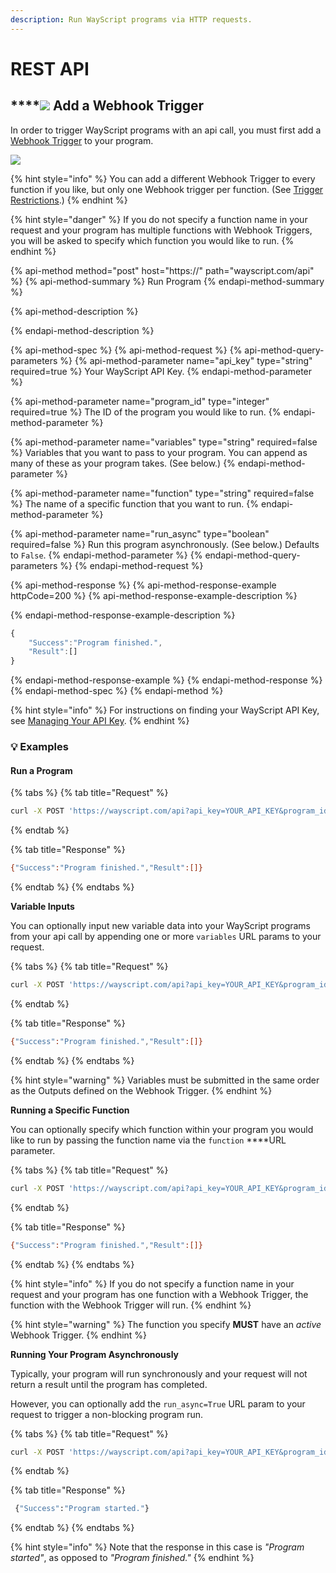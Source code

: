 ```yaml
---
description: Run WayScript programs via HTTP requests.
---
```


# REST API

## \*\*\*\*![](../.gitbook/assets/webhook.png) **Add a Webhook Trigger**

In order to trigger WayScript programs with an api call, you must first add a [Webhook Trigger](../library/triggers/webhook-trigger.md) to your program.

![](../.gitbook/assets/webhook_function.png)

{% hint style="info" %}
You can add a different Webhook Trigger to every function if you like, but only one Webhook trigger per function. \(See [Trigger Restrictions](../library/triggers/#trigger-restrictions).\)
{% endhint %}

{% hint style="danger" %}
If you do not specify a function name in your request and your program has multiple functions with Webhook Triggers, you will be asked to specify which function you would like to run.
{% endhint %}

{% api-method method="post" host="https://" path="wayscript.com/api" %}
{% api-method-summary %}
Run Program
{% endapi-method-summary %}

{% api-method-description %}

{% endapi-method-description %}

{% api-method-spec %}
{% api-method-request %}
{% api-method-query-parameters %}
{% api-method-parameter name="api\_key" type="string" required=true %}
Your WayScript API Key.
{% endapi-method-parameter %}

{% api-method-parameter name="program\_id" type="integer" required=true %}
The ID of the program you would like to run.
{% endapi-method-parameter %}

{% api-method-parameter name="variables" type="string" required=false %}
Variables that you want to pass to your program. You can append as many of these as your program takes. \(See below.\)
{% endapi-method-parameter %}

{% api-method-parameter name="function" type="string" required=false %}
The name of a specific function that you want to run.
{% endapi-method-parameter %}

{% api-method-parameter name="run\_async" type="boolean" required=false %}
Run this program asynchronously. \(See below.\) Defaults to `False`.
{% endapi-method-parameter %}
{% endapi-method-query-parameters %}
{% endapi-method-request %}

{% api-method-response %}
{% api-method-response-example httpCode=200 %}
{% api-method-response-example-description %}

{% endapi-method-response-example-description %}

```javascript
{
    "Success":"Program finished.",
    "Result":[]
}
```
{% endapi-method-response-example %}
{% endapi-method-response %}
{% endapi-method-spec %}
{% endapi-method %}

{% hint style="info" %}
For instructions on finding your WayScript API Key, see [Managing Your API Key](../account-management/managing-your-api-key.md).
{% endhint %}

### 💡 Examples

#### Run a Program

{% tabs %}
{% tab title="Request" %}
```bash
curl -X POST 'https://wayscript.com/api?api_key=YOUR_API_KEY&program_id=1234'
```
{% endtab %}

{% tab title="Response" %}
```bash
{"Success":"Program finished.","Result":[]}
```
{% endtab %}
{% endtabs %}

**Variable Inputs**

You can optionally input new variable data into your WayScript programs from your api call by appending one or more `variables` URL params to your request.

{% tabs %}
{% tab title="Request" %}
```bash
curl -X POST 'https://wayscript.com/api?api_key=YOUR_API_KEY&program_id=1234&variables=Foo&variables=Bar'
```
{% endtab %}

{% tab title="Response" %}
```bash
{"Success":"Program finished.","Result":[]}
```
{% endtab %}
{% endtabs %}

{% hint style="warning" %}
Variables must be submitted in the same order as the Outputs defined on the Webhook Trigger.
{% endhint %}

**Running a Specific Function**

You can optionally specify which function within your program you would like to run by passing the function name via the `function` ****URL parameter.

{% tabs %}
{% tab title="Request" %}
```bash
curl -X POST 'https://wayscript.com/api?api_key=YOUR_API_KEY&program_id=1234&function=My%20Function'
```
{% endtab %}

{% tab title="Response" %}
```bash
{"Success":"Program finished.","Result":[]}
```
{% endtab %}
{% endtabs %}

{% hint style="info" %}
If you do not specify a function name in your request and your program has one function with a Webhook Trigger, the function with the Webhook Trigger will run.
{% endhint %}

{% hint style="warning" %}
The function you specify **MUST** have an _active_ Webhook Trigger.
{% endhint %}

**Running Your Program Asynchronously**

Typically, your program will run synchronously and your request will not return a result until the program has completed. 

However, you can optionally add the `run_async=True` URL param to your request to trigger a non-blocking program run.

{% tabs %}
{% tab title="Request" %}
```bash
curl -X POST 'https://wayscript.com/api?api_key=YOUR_API_KEY&program_id=1234&run_async=True'
```
{% endtab %}

{% tab title="Response" %}
```bash
 {"Success":"Program started."}
```
{% endtab %}
{% endtabs %}

{% hint style="info" %}
Note that the response in this case is _"Program started"_, as opposed to _"Program finished."_
{% endhint %}

